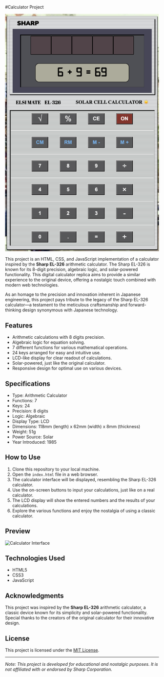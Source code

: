 #Calculator Project

![Calculator Preview](./images/calc_project.png)

This project is an HTML, CSS, and JavaScript implementation of a calculator inspired by the **Sharp EL-326** arithmetic calculator. The Sharp EL-326 is known for its 8-digit precision, algebraic logic, and solar-powered functionality. This digital calculator replica aims to provide a similar experience to the original device, offering a nostalgic touch combined with modern web technologies.

As an homage to the precision and innovation inherent in Japanese engineering, this project pays tribute to the legacy of the Sharp EL-326 calculator—a testament to the meticulous craftsmanship and forward-thinking design synonymous with Japanese technology.

## Features

- Arithmetic calculations with 8 digits precision.
- Algebraic logic for equation solving.
- 7 different functions for various mathematical operations.
- 24 keys arranged for easy and intuitive use.
- LCD-like display for clear readout of calculations.
- Solar-powered, just like the original calculator.
- Responsive design for optimal use on various devices.

## Specifications

- Type: Arithmetic Calculator
- Functions: 7
- Keys: 24
- Precision: 8 digits
- Logic: Algebraic
- Display Type: LCD
- Dimensions: 118mm (length) x 62mm (width) x 8mm (thickness)
- Weight: 51g
- Power Source: Solar
- Year Introduced: 1985

## How to Use

1. Clone this repository to your local machine.
2. Open the `index.html` file in a web browser.
3. The calculator interface will be displayed, resembling the Sharp EL-326 calculator.
4. Use the on-screen buttons to input your calculations, just like on a real calculator.
5. The LCD display will show the entered numbers and the results of your calculations.
6. Explore the various functions and enjoy the nostalgia of using a classic calculator.

## Preview

![Calculator Interface](./images/ui.png)

## Technologies Used

- HTML5
- CSS3
- JavaScript

## Acknowledgments

This project was inspired by the **Sharp EL-326** arithmetic calculator, a classic device known for its simplicity and solar-powered functionality. Special thanks to the creators of the original calculator for their innovative design.

## License

This project is licensed under the [MIT License](./MIT%20License).

---

*Note: This project is developed for educational and nostalgic purposes. It is not affiliated with or endorsed by Sharp Corporation.*

